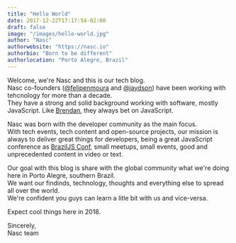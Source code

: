 ```yaml
---
title: "Hello World"
date: 2017-12-22T17:17:54-02:00
draft: false
image: "/images/hello-world.jpg"
author: "Nasc"
authorwebsite: "https://nasc.io"
authorbio: "Born to be different"
authorlocation: "Porto Alegre, Brazil"
---
```


Welcome, we're Nasc and this is our tech blog.  
Nasc co-founders ([@felipenmoura](https://twitter.com/felipenmoura) and [@jaydson](https://twitter.com/jaydson)) have been working with tehcnology for more than a decade.  
They have a strong and solid background working with software, mostly JavaScript. Like [Brendan](https://brendaneich.com/), they always bet on JavaScript.  

Nasc was born with the developer community as the main focus.  
With tech events, tech content and open-source projects, our mission is always to deliver great things for developers, being a great JavaScript conference as [BrazilJS Conf](https://braziljs.org/conf), small meetups, small events, good and unprecedented content in video or text.  

Our goal with this blog is share with the global community what we're doing here in Porto Alegre, southern Brazil.  
We want our findinds, technology, thoughts and everything else to spread all over the world.  
We're confident you guys can learn a litle bit with us and vice-versa.  

Expect cool things here in 2018.  

Sincerely,  
Nasc team
